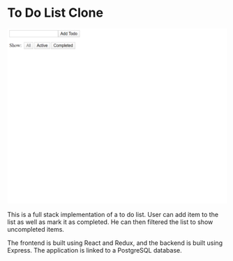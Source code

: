 # To Do List Clone

![alt text](https://github.com/lohengliang/lohengliang.github.io/blob/master/static/img/todolistclone.png?raw=true)

This is a full stack implementation of a to do list. User can add item to the list as well as mark it as completed. He can then filtered the list to show uncompleted items.

The frontend is built using React and Redux, and the backend is built using Express. The application is linked to a PostgreSQL database.

